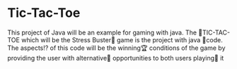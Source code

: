 # Tic-Tac-Toe
This project of Java will be an example for gaming with java. The 👾TIC-TAC-TOE which will be the Stress Buster🧠 game is the project with java 🤖code.  The aspects⁉ of this code will be the winning🏆 conditions of the game by providing the user with alternative🔄 opportunities to both users playing🎲 it
